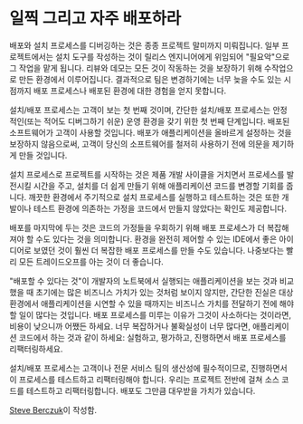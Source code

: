 # 일찍 그리고 자주 배포하라

배포와 설치 프로세스를 디버깅하는 것은 종종 프로젝트 말미까지 미뤄집니다. 일부 프로젝트에서는 설치 도구를 작성하는 것이 릴리스 엔지니어에게 위임되어 "필요악"으로 그 작업을 맡게 됩니다. 리뷰와 데모는 모든 것이 작동하는 것을 보장하기 위해 수작업으로 만든 환경에서 이루어집니다. 결과적으로 팀은 변경하기에는 너무 늦을 수도 있는 시점까지 배포 프로세스나 배포된 환경에 대한 경험을 얻지 못합니다.

설치/배포 프로세스는 고객이 보는 첫 번째 것이며, 간단한 설치/배포 프로세스는 안정적인(또는 적어도 디버그하기 쉬운) 운영 환경을 갖기 위한 첫 번째 단계입니다. 배포된 소프트웨어가 고객이 사용할 것입니다. 배포가 애플리케이션을 올바르게 설정하는 것을 보장하지 않음으로써, 고객이 당신의 소프트웨어를 철저히 사용하기 전에 의문을 제기하게 만들 것입니다.

설치 프로세스로 프로젝트를 시작하는 것은 제품 개발 사이클을 거치면서 프로세스를 발전시킬 시간을 주고, 설치를 더 쉽게 만들기 위해 애플리케이션 코드를 변경할 기회를 줍니다. 깨끗한 환경에서 주기적으로 설치 프로세스를 실행하고 테스트하는 것은 또한 개발이나 테스트 환경에 의존하는 가정을 코드에서 만들지 않았다는 확인도 제공합니다.

배포를 마지막에 두는 것은 코드의 가정들을 우회하기 위해 배포 프로세스가 더 복잡해져야 할 수도 있다는 것을 의미합니다. 환경을 완전히 제어할 수 있는 IDE에서 좋은 아이디어로 보였던 것이 훨씬 더 복잡한 배포 프로세스를 만들 수도 있습니다. 나중보다는 빨리 모든 트레이드오프를 아는 것이 더 좋습니다.

"배포할 수 있다는 것"이 개발자의 노트북에서 실행되는 애플리케이션을 보는 것과 비교했을 때 초기에는 많은 비즈니스 가치가 있는 것처럼 보이지 않지만, 간단한 진실은 대상 환경에서 애플리케이션을 시연할 수 있을 때까지는 비즈니스 가치를 전달하기 전에 해야 할 일이 많다는 것입니다. 배포 프로세스를 미루는 이유가 그것이 사소하다는 것이라면, 비용이 낮으니까 어쨌든 하세요. 너무 복잡하거나 불확실성이 너무 많다면, 애플리케이션 코드에서 하는 것과 같이 하세요: 실험하고, 평가하고, 진행하면서 배포 프로세스를 리팩터링하세요.

설치/배포 프로세스는 고객이나 전문 서비스 팀의 생산성에 필수적이므로, 진행하면서 이 프로세스를 테스트하고 리팩터링해야 합니다. 우리는 프로젝트 전반에 걸쳐 소스 코드를 테스트하고 리팩터링합니다. 배포도 그만큼 대우받을 가치가 있습니다.

[Steve Berczuk](http://programmer.97things.oreilly.com/wiki/index.php/Steve_Berczuk)이 작성함.